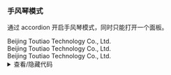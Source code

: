 ### 手风琴模式

通过 <yc-tag>accordion</yc-tag> 开启手风琴模式，同时只能打开一个面板。

<div class="cell-demo vp-raw">
  <yc-collapse
    :default-active-key="[1]"
    accordion>
    <yc-collapse-item
      header="Beijing Toutiao Technology Co., Ltd."
      path="1">
      <div>Beijing Toutiao Technology Co., Ltd.</div>
    </yc-collapse-item>
    <yc-collapse-item
      header="Beijing Toutiao Technology Co., Ltd."
      path="2">
      <div>Beijing Toutiao Technology Co., Ltd.</div>
    </yc-collapse-item>
    <yc-collapse-item
      header="Beijing Toutiao Technology Co., Ltd."
      path="3">
      <div>Beijing Toutiao Technology Co., Ltd.</div>
    </yc-collapse-item>
  </yc-collapse>
</div>

<details>
<summary>查看/隐藏代码</summary>

```vue
<template>
  <yc-collapse
    :default-active-key="[1]"
    accordion>
    <yc-collapse-item
      header="Beijing Toutiao Technology Co., Ltd."
      path="1">
      <div>Beijing Toutiao Technology Co., Ltd.</div>
    </yc-collapse-item>
    <yc-collapse-item
      header="Beijing Toutiao Technology Co., Ltd."
      path="2">
      <div>Beijing Toutiao Technology Co., Ltd.</div>
    </yc-collapse-item>
    <yc-collapse-item
      header="Beijing Toutiao Technology Co., Ltd."
      path="3">
      <div>Beijing Toutiao Technology Co., Ltd.</div>
    </yc-collapse-item>
  </yc-collapse>
</template>
```

</details>
